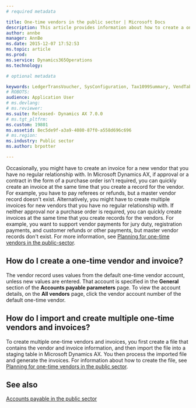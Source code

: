 ```yaml
---
# required metadata

title: One-time vendors in the public sector | Microsoft Docs
description: This article provides information about how to create a one-time vendor and invoice, and how to import and create multiple one-time vendors and invoices. 
author: annbe
manager: AnnBe
ms.date: 2015-12-07 17:52:53
ms.topic: article
ms.prod: 
ms.service: Dynamics365Operations
ms.technology: 

# optional metadata

keywords: LedgerTransVoucher, SysConfiguration, Tax1099Summary, VendTableListPage
# ROBOTS: 
audience: Application User
# ms.devlang: 
# ms.reviewer: 
ms.suite: Released- Dynamics AX 7.0.0
# ms.tgt_pltfrm: 
ms.custom: 19801
ms.assetid: 8ec5de9f-a3a9-4080-87f0-a558d696c696
# ms.region: 
ms.industry: Public sector
ms.author: brpotter

---
```


Occasionally, you might have to create an invoice for a new vendor that you have no regular relationship with. In Microsoft Dynamics AX, if approval or a contract in the form of a purchase order isn't required, you can quickly create an invoice at the same time that you create a record for the vendor. For example, you have to pay referees or refunds, but a master vendor record doesn't exist. Alternatively, you might have to create multiple invoices for new vendors that you have no regular relationship with. If neither approval nor a purchase order is required, you can quickly create invoices at the same time that you create records for the vendors. For example, you want to support vendor payments for jury duty, registration payments, and customer refunds or other payments, but master vendor records don't exist. For more information, see [Planning for one-time vendors in the public-sector](http://ax.help.dynamics.com/en/wiki/planning-for-one-time-vendors-in-the-public-sector/).

How do I create a one-time vendor and invoice?
----------------------------------------------

The vendor record uses values from the default one-time vendor account, unless new values are entered. That account is specified in the **General** section of the **Accounts payable parameters** page. To view the account details, on the **All vendors** page, click the vendor account number of the default one-time vendor.

How do I import and create multiple one-time vendors and invoices?
------------------------------------------------------------------

To create multiple one-time vendors and invoices, you first create a file that contains the vendor and invoice information, and then import the file into a staging table in Microsoft Dynamics AX. You then process the imported file and generate the invoices. For information about how to create the file, see [Planning for one-time vendors in the public sector](http://dfsdf).  

See also
--------

[Accounts payable in the public sector](https://ax.help.dynamics.com/en/wiki/Accounts-payable-in-the-public-sector/)

